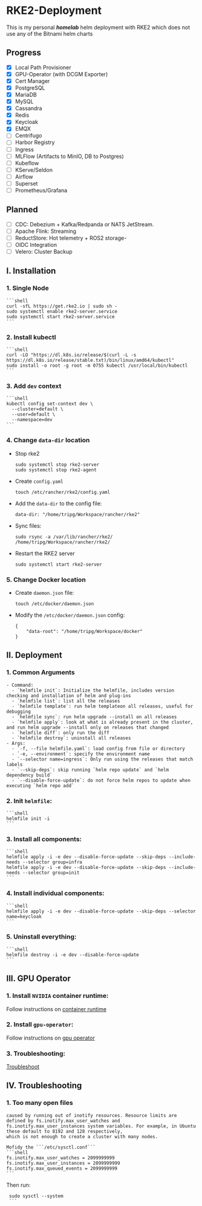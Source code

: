 # RKE2-Deployment
This is my personal ***homelab*** helm deployment with RKE2 which does not use any of the Bitnami helm charts

## Progress
  - [x] Local Path Provisioner
  - [x] GPU-Operator (with DCGM Exporter)
  - [x] Cert Manager
  - [x] PostgreSQL
  - [x] MariaDB
  - [x] MySQL
  - [x] Cassandra
  - [x] Redis
  - [x] Keycloak
  - [x] EMQX
  - [ ] Centrifugo
  - [ ] Harbor Registry
  - [ ] Ingress
  - [ ] MLFlow (Artifacts to MinIO, DB to Postgres)
  - [ ] Kubeflow
  - [ ] KServe/Seldon
  - [ ] Airflow
  - [ ] Superset
  - [ ] Prometheus/Grafana

## Planned
  - [ ] CDC: Debezium + Kafka/Redpanda or NATS JetStream.
  - [ ] Apache Flink: Streaming
  - [ ] ReductStore: Hot telemetry + ROS2 storage-
  - [ ] OIDC Integration
  - [ ] Velero: Cluster Backup

## I. Installation
### 1. Single Node
    ```shell
    curl -sfL https://get.rke2.io | sudo sh -
    sudo systemctl enable rke2-server.service
    sudo systemctl start rke2-server.service
    ```

### 2. Install kubectl
    ```shell
    curl -LO "https://dl.k8s.io/release/$(curl -L -s https://dl.k8s.io/release/stable.txt)/bin/linux/amd64/kubectl"
    sudo install -o root -g root -m 0755 kubectl /usr/local/bin/kubectl
    ```

### 3. Add ```dev``` context
    ```shell
    kubectl config set-context dev \
      --cluster=default \
      --user=default \
      --namespace=dev
    ```

### 4. Change ```data-dir``` location
   - Stop rke2 
       ```shell
       sudo systemctl stop rke2-server
       sudo systemctl stop rke2-agent
       ```
   - Create ```config.yaml```
       ```shell
       touch /etc/rancher/rke2/config.yaml
       ```
   - Add the ```data-dir``` to the config file:
       ```text
       data-dir: "/home/tripg/Workspace/rancher/rke2"
       ```
   - Sync files:
       ```shell
       sudo rsync -a /var/lib/rancher/rke2/ /home/tripg/Workspace/rancher/rke2/
       ```
   - Restart the RKE2 server
       ```shell
       sudo systemctl start rke2-server
       ```

### 5. Change Docker location
   - Create ```daemon.json``` file:
       ```shell
       touch /etc/docker/daemon.json
       ```
   - Modify the ```/etc/docker/daemon.json``` config:
       ```shell
       {
           "data-root": "/home/tripg/Workspace/docker"
       }
       ```
     
## II. Deployment
### 1. Common Arguments
    - Command:
      - `helmfile init`: Initialize the helmfile, includes version checking and installation of helm and plug-ins
      - `helmfile list`: list all the releases
      - `helmfile template`: run helm templateon all releases, useful for debugging
      - `helmfile sync`: run helm upgrade --install on all releases
      - `helmfile apply`: look at what is already present in the cluster, and run helm upgrade --install only on releases that changed
      - `helmfile diff`: only run the diff
      - `helmfile destroy`: uninstall all releases
    - Args:
      - `-f, --file helmfile.yaml`: load config from file or directory
      - `-e, --environment`: specify the environment name
      - `--selector name=ingress`: Only run using the releases that match labels
      - `--skip-deps`: skip running `helm repo update` and `helm dependency build`
      - `--disable-force-update`: do not force helm repos to update when executing `helm repo add`

### 2. Init ```helmfile```:
    ```shell
    helmfile init -i
    ```

### 3. Install all components:
    ```shell
    helmfile apply -i -e dev --disable-force-update --skip-deps --include-needs --selector group=infra
    helmfile apply -i -e dev --disable-force-update --skip-deps --include-needs --selector group=init
    ```

### 4. Install individual components:
    ```shell
    helmfile apply -i -e dev --disable-force-update --skip-deps --selector name=keycloak
    ```

### 5. Uninstall everything:
    ```shell
    helmfile destroy -i -e dev --disable-force-update
    ```
   
## III. GPU Operator
### 1. Install ```NVIDIA``` container runtime:
Follow instructions on [container runtime](docs.nvidia.com/datacenter/cloud-native/container-toolkit/latest/install-guide.html)

### 2. Install ```gpu-operator```:
Follow instructions on [gpu operator](docs.nvidia.com/datacenter/cloud-native/gpu-operator/latest/getting-started.html)

### 3. Troubleshooting:
[Troubleshoot](https://docs.nvidia.com/datacenter/cloud-native/gpu-operator/24.9.1/troubleshooting.html)


## IV. Troubleshooting
### 1. Too many open files
    caused by running out of inotify resources. Resource limits are defined by fs.inotify.max_user_watches and 
    fs.inotify.max_user_instances system variables. For example, in Ubuntu these default to 8192 and 128 respectively, 
    which is not enough to create a cluster with many nodes. 
    
    Mofidy the ```/etc/sysctl.conf```
    ```shell
    fs.inotify.max_user_watches = 2099999999
    fs.inotify.max_user_instances = 2099999999
    fs.inotify.max_queued_events = 2099999999
    ```
   Then run:
   ```shell
    sudo sysctl --system
    ```
